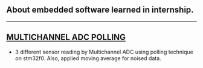 ## About embedded software learned in internship.
 
 ---
 ## [MULTICHANNEL ADC POLLING](https://github.com/HasanBeratSoke/stm32_workspace/tree/main/adc_multi_read) 
* 3 different sensor reading by Multichannel ADC using polling technique on stm32f0. Also, applied moving average for noised data.
